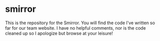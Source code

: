 # smirror
This is the repository for the Smirror. You will find the code I've written so far for our team website. I have no helpful comments, nor is the code cleaned up so I apologize but browse at your leisure!
